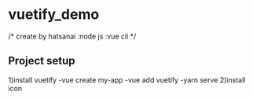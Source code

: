 # vuetify_demo
/*
create by hatsanai
:node js
:vue cli
*/

## Project setup
1)install vuetify 
  -vue create my-app
  -vue add vuetify
  -yarn serve
2)install icon 
  
